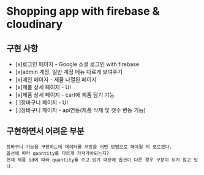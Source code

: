 # Shopping app with firebase & cloudinary

## 구현 사항

- [x]로그인 페이지 - Google 소셜 로그인 with firebase
- [x]admin 계정, 일반 계정 메뉴 다르게 보여주기
- [x]메인 페이지 - 제품 나열된 페이지
- [x]제품 상세 페이지 - UI
- [x]제품 상세 페이지 - cart에 제품 담기 기능
- [ ]장바구니 페이지 - UI
- [ ]장바구니 페이지 - api연동(제품 삭제 및 갯수 변동 기능)

## 구현하면서 어려운 부분
```
장바구니 기능을 구현하는데 데이터를 저장을 어떤 방법으로 해야될 지 모르겠다.
옵션에 따라 quantity를 다르게 가져가야되는지?
현재 제품 id에 따라 quantity를 주고 있기 때문에 옵션이 다른 경우 구분이 되지 않고 있다.
```